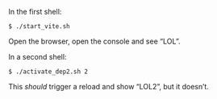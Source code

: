In the first shell:

```
$ ./start_vite.sh
```

Open the browser, open the console and see “LOL”.

In a second shell:

```
$ ./activate_dep2.sh 2
```

This _should_ trigger a reload and show “LOL2”, but it doesn’t.
